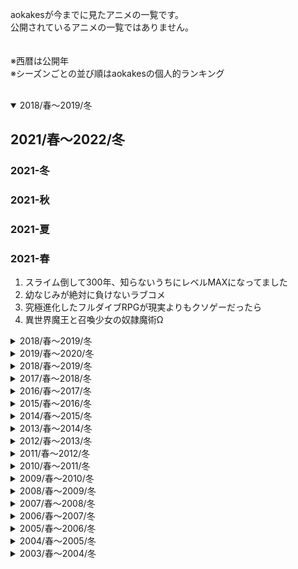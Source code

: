 aokakesが今までに見たアニメの一覧です。  
公開されているアニメの一覧ではありません。  
<br>
<br>
※西暦は公開年  
※シーズンごとの並び順はaokakesの個人的ランキング  
<br>
<details open>
<summary>2018/春～2019/冬</summary>

## 2021/春～2022/冬
### 2021-冬
### 2021-秋
### 2021-夏
### 2021-春
1. スライム倒して300年、知らないうちにレベルMAXになってました
1. 幼なじみが絶対に負けないラブコメ
1. 究極進化したフルダイブRPGが現実よりもクソゲーだったら
1. 異世界魔王と召喚少女の奴隷魔術Ω

</div>
</details>
<details>
<summary>2018/春～2019/冬</summary>
<div>

## 2020/春～2021/冬
### 2021-冬
1. ウマ娘 プリティーダービー Season2
1. 呪術廻戦
1. 転生したらスライムだった件 第2期
1. ゆるキャン△ SEASON２
1. 無職転生 ～異世界行ったら本気だす～
1. Ｄｒ．ＳＴＯＮＥ
1. のんのんびより のんすとっぷ
1. 五等分の花嫁∬
1. 裏世界ピクニック
1. Re:ゼロから始める異世界生活　2nd season
1. ログ・ホライズン 円卓崩壊
1. 回復術士のやり直し
1. たとえばラストダンジョン前の村の少年が序盤の街で暮らすような物語
1. 俺だけ入れる隠しダンジョン

### 2020-秋
1. 魔法科高校の劣等生 来訪者編
1. 魔女の旅々
1. 神様になった日

### 2020-夏
1. デカダンス
1. 魔王学院の不適合者 ～史上最強の魔王の始祖、転生して子孫たちの学校へ通う～

### 2020-春
1. かぐや様は告らせたい？～天才たちの恋愛頭脳戦～
1. プリンセスコネクト！Re:Dive
1. 社長、バトルの時間です！
1. 八男って、それはないでしょう！

</div>
</details>
<details>
<summary>2019/春～2020/冬</summary>
<div>

## 2019/春～2020/冬
### 2020-冬
1. ダーウィンズゲーム
1. 痛いのは嫌なので防御力に極振りしたいと思います。
1. とある科学の超電磁砲T
1. ID:INVADED イド：インヴェイデッド
1. プランダラ
1. へやキャン△
1. 群れなせ！シートン学園
1. 異種族レビュアーズ
1. 虚構推理
1. ソマリと森の神様
1. 魔術士オーフェンはぐれ旅
1. 恋する小惑星（アステロイド）
1. 宝石商リチャード氏の謎鑑定
1. ＜Infinite Dendrogram＞-インフィニット・デンドログラム-
1. おーばーふろぉ
1. ぼくのとなりに暗黒破壊神がいます。

### 2019-秋
1. ソードアート・オンライン アリシゼーション War of Underworld
1. Fate/Grand Order -絶対魔獣戦線バビロニア-
1. 食戟のソーマ 神ノ皿
1. 慎重勇者～この勇者が俺TUEEEくせに慎重すぎる～
1. 超人高校生たちは異世界でも余裕で生き抜くようです
1. アフリカのサラリーマン
1. アズールレーン
1. 放課後さいころ倶楽部
1. 戦×恋（ヴァルラヴ）
1. 俺を好きなのはお前だけかよ

### 2019-夏
1. Dr.STONE
1. まちカドまぞく
1. ありふれた職業で世界最強
1. 彼方のアストラ
1. ダンベル何キロ持てる？
1. ダンジョンに出会いを求めるのは間違っているだろうかⅡ
1. 女子高生の無駄づかい
1. ソウナンですか？
1. ロード・エルメロイⅡ世の事件簿　-魔眼蒐集列車 Grace note-
1. 魔王様、リトライ！
1. コップクラフト
1. 異世界チート魔術師

### 2019-春
1. ワンパンマン 第二期
1. 世話焼きキツネの仙狐さん
1. ひとりぼっちの○○生活
1. この世の果てで恋を唄う少女YU-NO
1. 賢者の孫
</div></details>

<details><summary>2018/春～2019/冬</summary><div>

## 2018/春～2019/冬
### 2019-冬
1. かぐや様は告らせたい～天才たちの恋愛頭脳戦～
1. モブサイコ100 Ⅱ
1. 五等分の花嫁
1. 同居人はひざ、時々、頭のうえ。
1. グリムノーツ The Animation
1. マナリアフレンズ
1. ブギーポップは笑わない
1. ガーリー・エアフォース
1. 私に天使が舞い降りた!
1. けものフレンズ2

### 2018-秋
1. ゴールデンカムイ（第二期）
1. ソードアート・オンライン アリシゼーション
1. 青春ブタ野郎はバニーガール先輩の夢を見ない
1. うちのメイドがウザすぎる！
1. 転生したらスライムだった件
1. 色づく世界の明日から
1. ゾンビランドサガ
1. 寄宿学校のジュリエット
1. やがて君になる
1. ゴブリンスレイヤー
1. SSSS.GRIDMAN
1. FAIRY TAIL ファイナルシリーズ
1. 俺が好きなのは妹だけど妹じゃない
1. とある魔術の禁書目録Ⅲ

### 2018-夏
1. あそびあそばせ
1. オーバーロードⅢ
1. はるかなレシーブ
1. 異世界魔王と召喚少女の奴隷魔術
1. はたらく細胞
1. ちおちゃんの通学路
1. 百錬の覇王と聖約の戦乙女
1. 進撃の巨人 Season 3
1. 七星のスバル
1. ISLAND
1. ヤマノススメ サードシーズン
1. ゆらぎ荘の幽奈さん

### 2018-春
1. ソードアート・オンライン オルタナティブ ガンゲイル・オンライン
1. ヒナまつり
1. 食戟のソーマ 餐ノ皿「遠月列車篇」
1. ゴールデンカムイ
1. STEINS;GATE 0
1. こみっくがーるず
1. ウマ娘 プリティーダービー
</div></details>

<details><summary>2017/春～2018/冬</summary><div>

## 2017/春～2018/冬
### 2018-冬
1. ヴァイオレット・エヴァーガーデン
1. ラーメン大好き小泉さん
1. りゅうおうのおしごと！
1. ゆるキャン△
1. グランクレスト戦記
1. 宇宙よりも遠い場所
1. オーバーロードⅡ
1. ようこそ実力至上主義の教室へ
1. アホガール
1. 徒然チルドレン
1. ヤマノススメ おもいでプレゼント
1. GRANBLUE FANTASY The Animation
1. citrus
1. ポプテピピック
1. 刀使ノ巫女
1. デスマーチからはじまる異世界狂想曲

### 2017-秋
1. ブレンド・S
1. 食戟のソーマ餐ノ皿
1. 魔法使いの嫁
1. 干物妹！うまるちゃんR
1. このはな綺譚
1. 血界戦線 & BEYOND
1. キノの旅 -the Beautiful World- the Animated Series
1. 僕の彼女がマジメ過ぎるしょびっちな件

### 2017-夏
1. メイドインアビス
1. 異世界食堂
1. NEW GAME!!
1. はじめてのギャル
1. 賭ケグルイ
1. ゲーマーズ！
1. ナイツ＆マジック
1. Fate／Apocrypha
1. 捏造トラップ-NTR-
1. 異世界はスマートフォンとともに。

### 2017-春
1. ソード・オラトリア
1. ロクでなし魔術講師と禁忌教典
1. クロックワーク・プラネット
1. 月がきれい
1. エロマンガ先生
1. サクラダリセット
1. 終末なにしてますか？ 忙しいですか？ 救ってもらっていいですか？
1. 進撃の巨人 Season2
1. ゼロから始める魔法の書
1. 冴えない彼女の育てかた♭
1. サクラクエスト
</div></details>

<details><summary>2016/春～2017/冬</summary><div>

## 2016/春～2017/冬
### 2017-冬
1. ガヴリールドロップアウト
1. けものフレンズ
1. この素晴らしい世界に祝福を！2期
1. 幼女戦記
1. 小林さんちのメイドラゴン
1. 亜人ちゃんは語りたい
1. Fate／Grand Order ‐First Order‐
1. 劇場版トリニティセブン -悠久図書館と錬金術少女-
1. 政宗くんのリベンジ
1. Rewrite 2nd Season

### 2016-秋
1. 響け！ユーフォニアム2
1. WWW.WORKING!!
1. planetarian～星の人～
1. おくさまが生徒会長！＋！
1. ガーリッシュ ナンバー

### 2016-夏
1. モブサイコ100
1. アクセル・ワールド－インフィニット・バースト－
1. ReLIFE
1. planetarian ～ちいさなほしのゆめ～
1. NEW GAME！
1. 食戟のソーマ 弐の皿
1. Fate/kaleid liner プリズマ☆イリヤ ドライ!!
1. orange
1. Rewrite
1. クオリディア・コード
1. 魔装学園H×H
1. この美術部には問題がある！

### 2016-春
1. Re：ゼロから始める異世界生活
1. ばくおん！！
1. ジョジョの奇妙な冒険 ダイヤモンドは砕けない
1. 坂本ですが？
1. 学戦都市アスタリスク 2nd SEASON
1. ハイスクール・フリート (はいふり)
1. ふらいんぐうぃっち
1. くまみこ
1. テラフォーマーズ リベンジ
1. マクロスΔ
1. 甲鉄城のカバネリ
</div></details>

<details><summary>2015/春～2016/冬</summary><div>

## 2015/春～2016/冬
### 2016-冬
1. 赤髪の白雪姫 2ndシーズン
1. この素晴らしい世界に祝福を！
1. デュラララ!!×２ 結
1. 蒼の彼方のフォーリズム
1. 僕だけがいない街
1. 灰と幻想のグリムガル

### 2015-秋
1. ワンパンマン
1. 学戦都市アスタリスク
1. ご注文はうさぎですか？？（第2期）
1. 落第騎士の英雄譚

### 2015-夏
1. WORKING!!!
1. 赤髪の白雪姫
1. 監獄学園 - プリズン スクール -
1. オーバーロード
1. デュラララ!!×２ 転
1. 干物妹！うまるちゃん
1. Charlotte
1. Fate/kaleid liner プリズマ☆イリヤ ツヴァイ！
1. のんのんびよりりぴーと
1. がっこうぐらし！
1. 放課後のプレアデス
1. おくさまが生徒会長！

### 2015-春
1. 響け！ユーフォニアム
1. 食戟のソーマ
1. シドニアの騎士 第九惑星戦役
1. ダンジョンに出会いを求めるのは間違っているだろうか
1. プラスティック・メモリーズ
1. Fate／stay night[Unlimited Blade Works] 2ndシーズン
1. やはり俺の青春ラブコメはまちがっている。続
1. 血界戦線
</div></details>

<details><summary>2014/春～2015/冬</summary><div>

## 2014/春～2015/冬
### 2015-冬
1. デュラララ!!×２ 承
1. 聖剣使いの禁呪詠唱
1. アブソリュート・デュオ
1. 暗殺教室
1. 艦隊これくしょん -艦これ-
1. 冴えない彼女の育てかた
1. 銃皇無尽のファフニール
1. 新妹魔王の契約者
1. 東京喰種√A

### 2014-秋
1. 四月は君の嘘
1. SHIROBAKO
1. 甘城ブリリアントパーク
1. トリニティセブン
1. 異能バトルは日常系のなかで
1. 寄生獣 セイの格率
1. PSYCHO-PASS サイコパス2
1. Fate／stay night [Unlimited Blade Works]

### 2014-夏
1. ソードアートオンラインⅡ
1. ばらかもん
1. PSYCHO-PASS サイコパス
1. 精霊使いの剣舞
1. 東京喰種
1. アカメが斬る！
1. 残響のテロル

### 2014-春
1. 魔法科高校の劣等生
1. ノーゲーム・ノーライフ
1. ご注文はうさぎですか？
1. 極黒のブリュンヒルデ
1. それでも世界は美しい
1. ハイキュー！！
1. 星刻の竜騎士
1. 僕らはみんな河合荘
1. 悪魔のリドル
1. ブラック・ブレット
1. 龍ヶ嬢七々々の埋蔵金
1. メカクシティアクターズ
</div></details>

<details><summary>2013/春～2014/冬</summary><div>

## 2013/春～2014/冬
### 2014-冬
1. 咲-Saki- 全国編
1. 生徒会役員共＊
1. ソードアート・オンライン Extra Edition
1. 未確認で進行形
1. ニセコイ
1. 桜Trick
1. ディーふらぐ！
1. 魔法戦争

### 2013-秋
1. ストライク・ザ・ブラッド
1. ゴールデンタイム
1. ログ・ホライズン
1. のんのんびより
1. 蒼き鋼のアルペジオ -アルス・ノヴァ-
1. 境界の彼方
1. アウトブレイク・カンパニー
1. 俺の脳内選択肢が、学園ラブコメを全力で邪魔している
1. 凪のあすから
1. マギ The Kingdom of magic (2期)
1. 機巧少女は傷つかない
1. 東京レイヴンズ
1. 弱虫ペダル

### 2013-夏
1. Fate/kaleid liner プリズマ☆イリヤ
1. 銀の匙 Silver Spoon（第1期）
1. 私がモテないのはどう考えてもお前らが悪い！
1. 超次元ゲイム ネプテューヌ

### 2013-春
1. はたらく魔王さま！
1. 進撃の巨人
1. とある科学の超電磁砲S
1. ハヤテのごとく！ Cuties
1. やはり俺の青春ラブコメはまちがっている。
</div></details>

<details><summary>2012/春～2013/冬</summary><div>

## 2012/春～2013/冬
### 2013-冬
1. まおゆう魔王勇者
1. 問題児たちが異世界から来るそうですよ？
1. ラブライブ！school idol project
1. 琴浦さん
1. 閃乱カグラ

### 2012-秋
1. さくら荘のペットな彼女
1. ガールズ&パンツァー
1. イクシオン サーガ DT
1. マギ
1. PSYCHO-PASS サイコパス
1. ハヤテのごとく！ CAN'T TAKE MY EYES OFF YOU
1. 中二病でも恋がしたい！

### 2012-夏
1. ソードアート・オンライン
1. じょしらく
1. 人類は衰退しました
1. ゆるゆり♪♪
1. カンピオーネ! ～まつろわぬ神々と神殺しの魔王～
1. 恋と選挙とチョコレート
1. はぐれ勇者の鬼畜美学（エステティカ）
1. だから僕は、Hができない。

### 2012-春
1. 咲-Saki- 阿知賀編 episode of side-A
1. アクセルワールド
1. 這いよれ！ニャル子さん
</div></details>

<details><summary>2011/春～2012/冬</summary><div>

## 2011/春～2012/冬
### 2012-冬
1. あの夏で待ってる
1. 男子高校生の日常
1. キルミーベイベー
1. 偽物語

### 2011-秋
1. WORKING’!!
1. ギルティクラウン
1. Fate／Zero
1. ましろ色シンフォニー
1. 未来日記
1. ベン・トー
1. 僕は友達が少ない

### 2011-夏
1. まよチキ！
1. ゆるゆり
1. バカとテストと召喚獣にっ！

### 2011-春
1. STEINS；GATE
1. 花咲くいろは
1. 日常
1. 青の祓魔師
1. あの日見た花の名前を僕達はまだ知らない。
1. 緋弾のアリア
</div></details>

<details><summary>2010/春～2011/冬</summary><div>

## 2010/春～2011/冬
### 2011-冬
1. 魔法少女まどか☆マギカ
1. GOSICK-ゴシック-

### 2010-秋
1. 俺の妹がこんなに可愛いわけがない
1. テガミバチREVERSE
1. とある魔術の禁書目録[インデックス] Ⅱ 第2期

### 2010-夏
1. 生徒会役員共
1. ストライクウィッチーズ2

### 2010-春
1. Angel Beats！
1. WORKING!!
1. けいおん！！ 2期
1. あそびにいくヨ！
</div></details>

<details><summary>2009/春～2010/冬</summary><div>

## 2009/春～2010/冬
### 2010-冬
1. バカとテストと召喚獣
1. デュラララ!!

### 2009-秋
1. テガミバチ
1. とある科学の超電磁砲

### 2009-夏
1. 化物語
1. 東京マグニチュード8.0

### 2009-春
1. 咲-Saki-
1. けいおん！
1. 東のエデン
1. 涼宮ハルヒの憂鬱 第2期
1. ハヤテのごとく！！ 第2期
1. アラド戦記 スラップアップパーティー
</div></details>

<details><summary>2008/春～2009/冬</summary><div>

## 2008/春～2009/冬
### 2009-冬
1. 獣の奏者エリン
1. みなみけ おかえり

### 2008-秋
1. CLANNAD AFTER STORY-クラナド アフターストーリー
1. 喰霊-零-
1. とある魔術の禁書目録

### 2008-夏
1. ストライクウィッチーズ

### 2008-春
1. コードギアス 反逆のルルーシュ R2
1. マクロスＦ
1. 図書館戦争
</div></details>

<details><summary>2007/春～2008/冬</summary><div>

## 2007/春～2008/冬
### 2008-冬
1. みなみけ おかわり

### 2007-秋
1. CLANNAD
1. みなみけ

### 2007-夏
1. ひぐらしのなく頃に解

### 2007-春
1. ハヤテのごとく！
</div></details>

<details><summary>2006/春～2007/冬</summary><div>

## 2006/春～2007/冬
### 2006-秋
1. コードギアス 反逆のルルーシュ
1. 家庭教師ヒットマンREBORN！
1. 結界師

### 2006-春
1. 涼宮ハルヒの憂鬱
1. ひぐらしのなく頃に
</div></details>

<details><summary>2005/春～2006/冬</summary><div>

## 2005/春～2006/冬
### 2006-冬
1. Fate／stay night
</div></details>

<details><summary>2004/春～2005/冬</summary><div>

## 2004/春～2005/冬
### 2004-秋
1. ジパング
</div></details>

<details><summary>2003/春～2004/冬</summary><div>

## 2003/春～2004/冬
### 2003-夏
1. キノの旅
</div></details>
